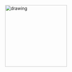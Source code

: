 <img src="https://github.com/user-attachments/assets/b0a1e973-1f38-4ba0-af25-df570cacb40f" alt="drawing" width="200"/>

